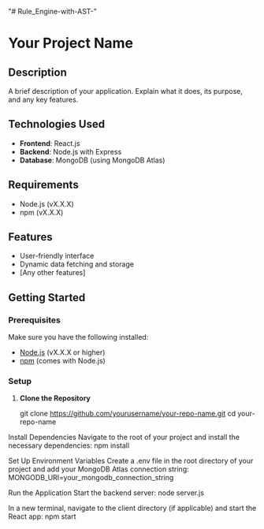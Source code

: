 "# Rule_Engine-with-AST-" 


# Your Project Name

## Description
A brief description of your application. Explain what it does, its purpose, and any key features.

## Technologies Used
- **Frontend**: React.js
- **Backend**: Node.js with Express
- **Database**: MongoDB (using MongoDB Atlas)

## Requirements
- Node.js (vX.X.X)
- npm (vX.X.X)

## Features
- User-friendly interface
- Dynamic data fetching and storage
- [Any other features]

## Getting Started

### Prerequisites
Make sure you have the following installed:
- [Node.js](https://nodejs.org/) (vX.X.X or higher)
- [npm](https://www.npmjs.com/get-npm) (comes with Node.js)

### Setup

1. **Clone the Repository**

   git clone https://github.com/yourusername/your-repo-name.git
   cd your-repo-name



Install Dependencies Navigate to the root of your project and install the necessary dependencies:
npm install



Set Up Environment Variables Create a .env file in the root directory of your project and add your MongoDB Atlas connection string:
MONGODB_URI=your_mongodb_connection_string


Run the Application Start the backend server:
node server.js


In a new terminal, navigate to the client directory (if applicable) and start the React app:
npm start

